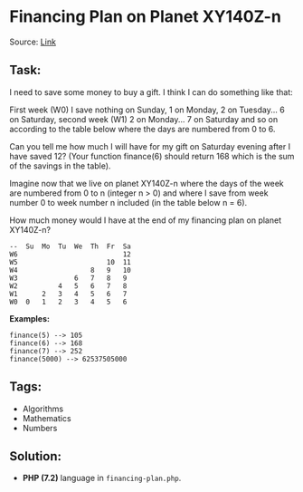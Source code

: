 # Financing Plan on Planet XY140Z-n

Source: [Link](http://www.codewars.com/kata/559ce00b70041bc7b600013d/train/php)

## Task:

I need to save some money to buy a gift. I think I can do something like that:

First week (W0) I save nothing on Sunday, 1 on Monday, 2 on Tuesday... 6 on Saturday, 
second week (W1) 2 on Monday... 7 on Saturday and so on according to the table below where the days
are numbered from 0 to 6.

Can you tell me how much I will have for my gift on Saturday evening after I have saved 12?
(Your function finance(6) should return 168 which is the sum of the savings in the table).

Imagine now that we live on planet XY140Z-n where the days of the week are numbered from 0 to n (integer n > 0) and where I save from week number 0 to week number n included (in the table below n = 6).

How much money would I have at the end of my financing plan on planet XY140Z-n?

```
-- 	Su 	Mo 	Tu 	We 	Th 	Fr 	Sa
W6 							12 	
W5 						10 	11 	
W4 					8 	9 	10 	
W3 				6 	7 	8 	9 	
W2 			4 	5 	6 	7 	8 	
W1 		2 	3 	4 	5 	6 	7 	
W0 	0 	1 	2 	3 	4 	5 	6
```

**Examples:**

```
finance(5) --> 105
finance(6) --> 168
finance(7) --> 252
finance(5000) --> 62537505000
```

## Tags:

* Algorithms
* Mathematics
* Numbers

## Solution:

* **PHP (7.2)** language in `financing-plan.php`.